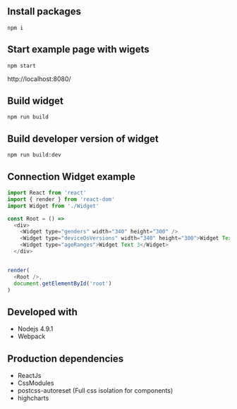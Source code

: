 ## Install packages
```
npm i
```

## Start example page with wigets
```
npm start
```

http://localhost:8080/


## Build widget
```
npm run build
```

## Build developer version of widget
```
npm run build:dev
```

## Connection Widget example

```js
import React from 'react'
import { render } from 'react-dom'
import Widget from './Widget'

const Root = () =>
  <div>
    <Widget type="genders" width="340" height="300" />
    <Widget type="deviceOsVersions" width="340" height="300">Widget Text 2</Widget>
    <Widget type="ageRanges">Widget Text 3</Widget>
  </div>


render(
  <Root />,
  document.getElementById('root')
)
```

## Developed with
- Nodejs 4.9.1
- Webpack

## Production dependencies
- ReactJs
- CssModules
- postcss-autoreset (Full css isolation for components)
- highcharts
